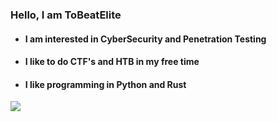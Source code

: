 ### Hello, I am ToBeatElite
- #### I am interested in CyberSecurity and Penetration Testing
- #### I like to do CTF's and HTB in my free time
- #### I like programming in Python and Rust

<img src="https://www.hackthebox.eu/badge/image/422205"/>

<!--
**ToBeatELIT3/ToBeatELIT3** is a ✨ _special_ ✨ repository because its `README.md` (this file) appears on your GitHub profile.

Here are some ideas to get you started:

- 🔭 I’m currently working on ...
- 🌱 I’m currently learning ...
- 👯 I’m looking to collaborate on ...
- 🤔 I’m looking for help with ...
- 💬 Ask me about ...
- 📫 How to reach me: ...
- 😄 Pronouns: ...
- ⚡ Fun fact: ...
-->
